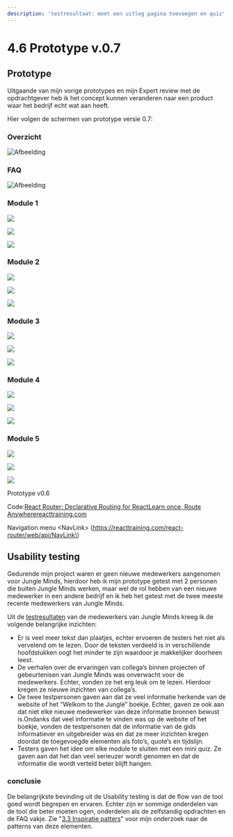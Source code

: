 ```yaml
---
description: 'testresultaat: moet een uitleg pagina toevoegen en quiz'
---
```


# 4.6 Prototype v.0.7

## Prototype

Uitgaande van mijn vorige prototypes en mijn Expert review met de opdrachtgever heb ik het concept kunnen veranderen naar een product waar het bedrijf echt wat aan heeft.  

Hier volgen de schermen van prototype versie 0.7:

### Overzicht



![Afbeelding](../.gitbook/assets/overview.png)

### FAQ





![Afbeelding](../.gitbook/assets/faq.jpg)



### Module 1

![](../.gitbook/assets/module-1.1.png)

![](../.gitbook/assets/module-1.2.png)

![](../.gitbook/assets/module-1.3.png)

### Module 2



![](../.gitbook/assets/module-2.1.png)

![](../.gitbook/assets/module-2.2.png)

![](../.gitbook/assets/module-2.3%20%281%29.png)

### Module 3



![](../.gitbook/assets/module-3.1.png)

![](../.gitbook/assets/module-3.2.png)

![](../.gitbook/assets/module-3.3.png)

### Module 4



![](../.gitbook/assets/module-4.1.jpg)

![](../.gitbook/assets/module-4.2.jpg)

![](../.gitbook/assets/module-4.3.jpg)

### Module 5



![](../.gitbook/assets/module-5.1.jpg)

![](../.gitbook/assets/module-5.2.jpg)

![](../.gitbook/assets/module-5.3.jpg)

  


Prototype v0.6

Code:[React Router: Declarative Routing for ReactLearn once, Route Anywherereacttraining.com](https://reacttraining.com/react-router/web/api/NavLink)

Navigation menu &lt;NavLink&gt; \(https://reacttraining.com/react-router/web/api/NavLink\)

## Usability testing

Gedurende mijn project waren er geen nieuwe medewerkers aangenomen voor Jungle Minds, hierdoor heb ik mijn prototype getest met 2 personen die buiten Jungle Minds werken, maar wel de rol hebben van een nieuwe medewerker in een andere bedrijf en ik heb het getest met de twee meeste recente medewerkers van Jungle Minds. 

Uit de [testresultaten](../6.5-prototype-tests/6.5.4-usability-testing-v.0.7.md) van de medewerkers van Jungle Minds kreeg ik de volgende belangrijke inzichten:

* Er is veel meer tekst dan plaatjes, echter ervoeren de testers het niet als vervelend om te lezen. Door de teksten verdeeld is in verschillende hoofdstukken oogt het minder te zijn waardoor je makkelijker doorheen leest.
* De verhalen over de ervaringen van collega’s binnen projecten of gebeurtenisen van Jungle Minds was onverwacht voor de medewerkers. Echter, vonden ze het erg leuk om te lezen. Hierdoor kregen ze nieuwe inzichten van collega’s.
* De twee testpersonen gaven aan dat ze veel informatie herkende van de website of het “Welkom to the Jungle” boekje. Echter, gaven ze ook aan dat niet elke nieuwe medewerker van deze informatie bronnen bewust is.Ondanks dat veel informatie te vinden was op de website of het boekje, vonden de testpersonen dat de informatie van de gids informatiever en uitgebreider was en dat ze meer inzichten kregen doordat de toegevoegde elementen als foto’s, quote’s en tijdslijn. 
* Testers gaven het idee om elke module te sluiten met een mini quiz. Ze gaven aan dat het dan veel serieuzer wordt genomen en dat de informatie die wordt verteld beter blijft hangen.

### conclusie

De belangrijkste bevinding uit de Usability testing is dat de flow van de tool goed wordt begrepen en ervaren. Echter zijn er sommige onderdelen van de tool die beter moeten ogen, onderdelen als de zelfstandig opdrachten en de FAQ vakje. Zie "[3.3 Inspiratie patters](../3.-concept/3.3-inspiratie-patterns.md#patterns-voor-v-0-5-greater-than)" voor mijn onderzoek naar de patterns van deze elementen. 

